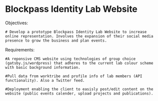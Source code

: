 # Blockpass Identity Lab Website 

Objectives: 

	# Develop a prototype Blockpass Identity Lab Website to increase online representation. Involves the expansion of their social media presence to grow the business and plan events. 

Requirements: 

	#A reponsive CMS website using technologies of group choice (gatsby.js/wordpress) that adheres to the current lab colour scheme with basic background information. 

	#Pull data from worktribe and profile info of lab members (API functionality). Also a Twitter feed. 

	#Deployment enabling the client to easisly post/edit content on the website (public events calender, upload projects and publications). 



